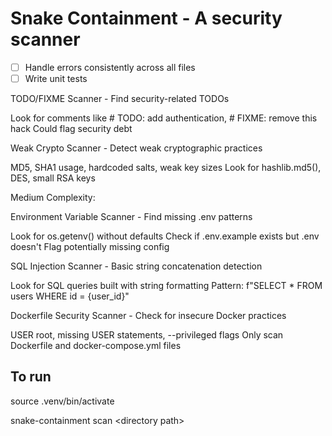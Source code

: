 # Snake Containment - A security scanner

- [ ] Handle errors consistently across all files
- [ ] Write unit tests

TODO/FIXME Scanner - Find security-related TODOs

Look for comments like # TODO: add authentication, # FIXME: remove this hack
Could flag security debt

Weak Crypto Scanner - Detect weak cryptographic practices

MD5, SHA1 usage, hardcoded salts, weak key sizes
Look for hashlib.md5(), DES, small RSA keys

Medium Complexity:

Environment Variable Scanner - Find missing .env patterns

Look for os.getenv() without defaults
Check if .env.example exists but .env doesn't
Flag potentially missing config

SQL Injection Scanner - Basic string concatenation detection

Look for SQL queries built with string formatting
Pattern: f"SELECT * FROM users WHERE id = {user_id}"

Dockerfile Security Scanner - Check for insecure Docker practices

USER root, missing USER statements, --privileged flags
Only scan Dockerfile and docker-compose.yml files

## To run

source .venv/bin/activate

snake-containment scan \<directory path\>
